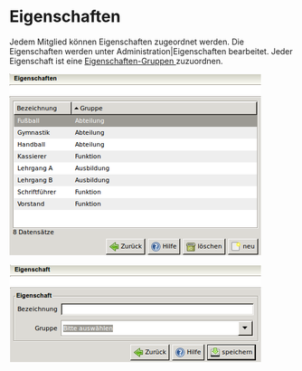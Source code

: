 # Eigenschaften

Jedem Mitglied können Eigenschaften zugeordnet werden. Die Eigenschaften werden unter Administration\|Eigenschaften bearbeitet. Jeder Eigenschaft ist eine [Eigenschaften-Gruppen ](/eigenschaften-gruppen.md)zuzuordnen.

![](/assets/Eigenschaftuebersicht.png)

![](/assets/Eigenschaft.png)



